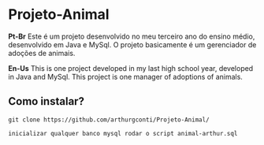 # Projeto-Animal

**Pt-Br**
Este é um projeto desenvolvido no meu terceiro ano do ensino médio, desenvolvido em Java  e MySql.
O projeto basicamente é um gerenciador de adoções de animais.

**En-Us**
This is one project developed in my last high school year, developed in Java and MySql.
This project is one manager of adoptions of animals.

## Como instalar?

```
git clone https://github.com/arthurgconti/Projeto-Animal/

inicializar qualquer banco mysql rodar o script animal-arthur.sql

```
